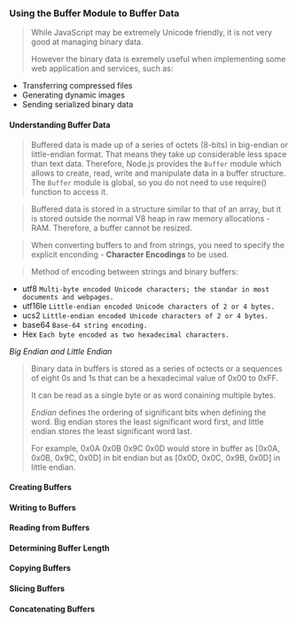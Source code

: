 ### Using the Buffer Module to Buffer Data

> While JavaScript may be extremely Unicode friendly, it is not very good at managing binary data. 
>
> However the binary data is exremely useful when implementing some web application and services, 
> such as:
  - Transferring compressed files
  - Generating dynamic images
  - Sending serialized binary data
  
#### Understanding Buffer Data
> Buffered data is made up of a series of octets (8-bits) in big-endian or little-endian format.
> That means they take up considerable less space than text data.
> Therefore, Node.js provides the `Buffer` module which allows to create, read, write and
> manipulate data in a buffer structure. 
> The `Buffer` module is global, so you do not need to use require() function to access it.

> Buffered data is stored in a structure similar to that of an array, but it is stored outside
> the normal V8 heap in raw memory allocations - RAM. Therefore, a buffer cannot be resized.

> When converting buffers to and from strings, you need to specify the explicit enconding - 
> **Character Encodings** to be used. 

> Method of encoding between strings and binary buffers:
- utf8 `Multi-byte encoded Unicode characters; the standar in most documents and webpages.`
-	utf16le  `Little-endian encoded Unicode characters of 2 or 4 bytes.`
-	ucs2 `Little-endian encoded Unicode characters of 2 or 4 bytes.`
-	base64 `Base-64 string encoding.`
-	Hex `Each byte encoded as two hexadecimal characters.`

*Big Endian and Little Endian*
> Binary data in buffers is stored as a series of octects or a sequences of eight 0s
> and 1s that can be a hexadecimal value of 0x00 to 0xFF.
>
> It can be read as a single byte or as word conaining multiple bytes.
>
> *Endian* defines the ordering of significant bits when defining the word.
> Big endian stores the least significant word first, and little endian stores
> the least significant word last.
>
> For example, 0x0A 0x0B 0x9C 0x0D would store in buffer as [0x0A, 0x0B, 0x9C, 0x0D]
> in bit endian but as [0x0D, 0x0C, 0x9B, 0x0D] in little endian.

#### Creating Buffers
#### Writing to Buffers
#### Reading from Buffers
#### Determining Buffer Length
#### Copying Buffers
#### Slicing Buffers
#### Concatenating Buffers

